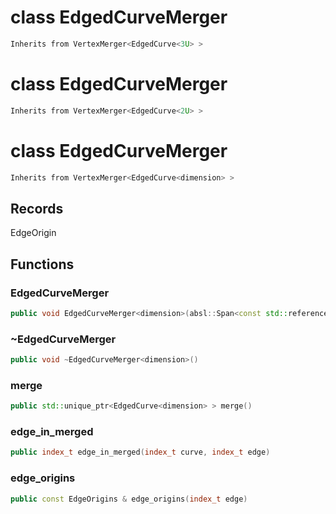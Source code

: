 # class EdgedCurveMerger


```cpp
Inherits from VertexMerger<EdgedCurve<3U> >
```



# class EdgedCurveMerger


```cpp
Inherits from VertexMerger<EdgedCurve<2U> >
```



# class EdgedCurveMerger


```cpp
Inherits from VertexMerger<EdgedCurve<dimension> >
```



## Records

EdgeOrigin



## Functions

### EdgedCurveMerger

```cpp
public void EdgedCurveMerger<dimension>(absl::Span<const std::reference_wrapper<const EdgedCurve<dimension> > > curves, double epsilon)
```


### ~EdgedCurveMerger

```cpp
public void ~EdgedCurveMerger<dimension>()
```


### merge

```cpp
public std::unique_ptr<EdgedCurve<dimension> > merge()
```


### edge_in_merged

```cpp
public index_t edge_in_merged(index_t curve, index_t edge)
```


### edge_origins

```cpp
public const EdgeOrigins & edge_origins(index_t edge)
```




